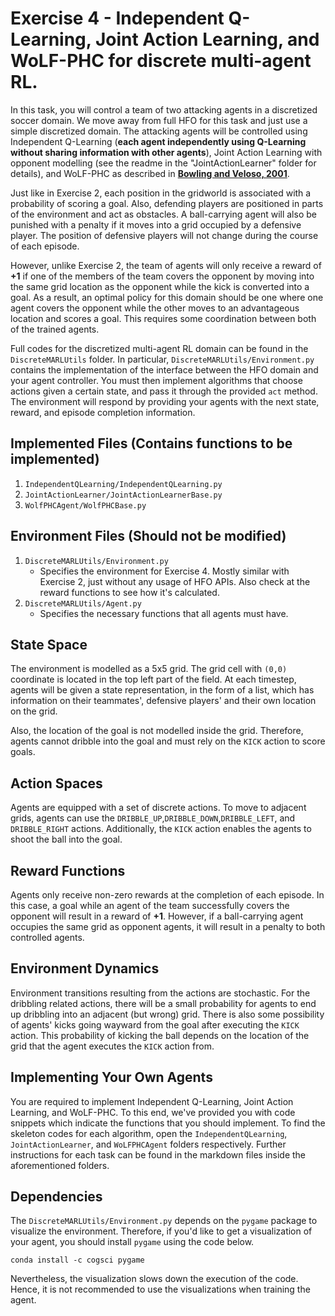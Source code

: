 # Exercise 4 - Independent Q-Learning, Joint Action Learning, and WoLF-PHC for discrete multi-agent RL.

In this task, you will control a team of two attacking agents in a discretized soccer domain. We move away from full HFO for this task and just use a simple discretized domain. The attacking agents will be controlled using Independent Q-Learning (**each agent independently using Q-Learning without sharing information with other agents**), Joint Action Learning with opponent modelling (see the readme in the "JointActionLearner" folder for details), and WoLF-PHC as described in [**Bowling and Veloso, 2001**](http://www.cs.cmu.edu/~mmv/papers/01ijcai-mike.pdf). 

Just like in Exercise 2, each position in the gridworld is associated with a probability of scoring a goal. Also, defending players are positioned in parts of the environment and act as obstacles. A ball-carrying agent will also be punished with a penalty if it moves into a grid occupied by a defensive player. The position of defensive players will not change during the course of each episode.

However, unlike Exercise 2, the team of agents will only receive a reward of **+1** if one of the members of the team covers the opponent by moving into the same grid location as the opponent while the kick is converted into a goal. As a result, an optimal policy for this domain should be one where one agent covers the opponent while the other moves to an advantageous location and scores a goal. This requires some coordination between both of the trained agents.

Full codes for the discretized multi-agent RL domain can be found in the `DiscreteMARLUtils` folder. In particular, `DiscreteMARLUtils/Environment.py` contains the implementation of the interface between the HFO domain and your agent controller. You must then implement algorithms that choose actions given a certain state, and pass it through the provided `act` method. The environment will respond by providing your agents with the next state, reward, and episode completion information. 

## Implemented Files (**Contains functions to be implemented**)
1. `IndependentQLearning/IndependentQLearning.py`
2. `JointActionLearner/JointActionLearnerBase.py`
3. `WolfPHCAgent/WolfPHCBase.py`

## Environment Files (**Should not be modified**)
1. `DiscreteMARLUtils/Environment.py`
   - Specifies the environment for Exercise 4. Mostly similar with Exercise 2, just without any usage of HFO APIs. Also check at the reward functions to see how it's calculated.
2. `DiscreteMARLUtils/Agent.py`
   - Specifies the necessary functions that all agents must have.

## State Space
The environment is modelled as a 5x5 grid. The grid cell with `(0,0)` coordinate is located in the top left part of the field. At each timestep, agents will be given a state representation, in the form of a list, which has information on their teammates', defensive players' and their own location on the grid. 

Also, the location of the goal is not modelled inside the grid. Therefore, agents cannot dribble into the goal and must rely on the `KICK` action to score goals. 

## Action Spaces
Agents are equipped with a set of discrete actions. To move to adjacent grids, agents can use the `DRIBBLE_UP`,`DRIBBLE_DOWN`,`DRIBBLE_LEFT`, and `DRIBBLE_RIGHT` actions. Additionally, the `KICK` action enables the agents to shoot the ball into the goal. 

## Reward Functions
Agents only receive non-zero rewards at the completion of each episode. In this case, a goal while an agent of the team successfully covers the opponent will result in a reward of **+1**. However, if a ball-carrying agent occupies the same grid as opponent agents, it will result in a penalty to both controlled agents.

## Environment Dynamics
Environment transitions resulting from the actions are stochastic. For the dribbling related actions, there will be a small probability for agents to end up dribbling into an adjacent (but wrong) grid. There is also some possibility of agents' kicks going wayward from the goal after executing the `KICK` action. This probability of kicking the ball depends on the location of the grid that the agent executes the `KICK` action from.

## Implementing Your Own Agents
You are required to implement Independent Q-Learning, Joint Action Learning, and WoLF-PHC. To this end, we've provided you with code snippets which indicate the functions that you should implement. To find the skeleton codes for each algorithm, open the `IndependentQLearning`, `JointActionLearner`, and `WoLFPHCAgent` folders respectively. Further instructions for each task can be found in the markdown files inside the aforementioned folders.

## Dependencies
The `DiscreteMARLUtils/Environment.py` depends on the `pygame` package to visualize the environment. Therefore, if you'd like to get a visualization of your agent, you should install `pygame` using the code below. 
```
conda install -c cogsci pygame
```

Nevertheless, the visualization slows down the execution of the code. Hence, it is not recommended to use the visualizations when training the agent.
